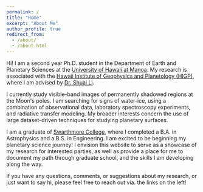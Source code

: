 ```yaml
---
permalink: /
title: "Home"
excerpt: "About Me"
author_profile: true
redirect_from: 
  - /about/
  - /about.html
---
```


Hi! I am a second year Ph.D. student in the Department of Earth and Planetary Sciences at the [University of Hawaii at Manoa](https://www.soest.hawaii.edu/earthsciences/). My research is associated with the [Hawaii Institute of Geophysics and Planetology (HIGP)](https://www.higp.hawaii.edu/), where I am advised by [Dr. Shuai Li](http://www2.hawaii.edu/~shuaili/Home.html).  

I currently study visible-band images of permanently shadowed regions at the Moon's poles. I am searching for signs of water-ice, using a combination of observational data, laboratory spectroscopy experiments, and radiative transfer modeling. My broader interests concern the use of large dataset-driven techniques for studying planetary surfaces.

I am a graduate of [Swarthmore College](https://www.swarthmore.edu), where I completed a B.A. in Astrophysics and a B.S. in Engineering. I am excited to be beginning my planetary science journey! I envision this website to serve as a showcase of my research for interested parties, as well as provide a place for me to document my path through graduate school, and the skills I am developing along the way.

If you have any questions, comments, or suggestions about my research, or just want to say hi, please feel free to reach out via. the links on the left!




